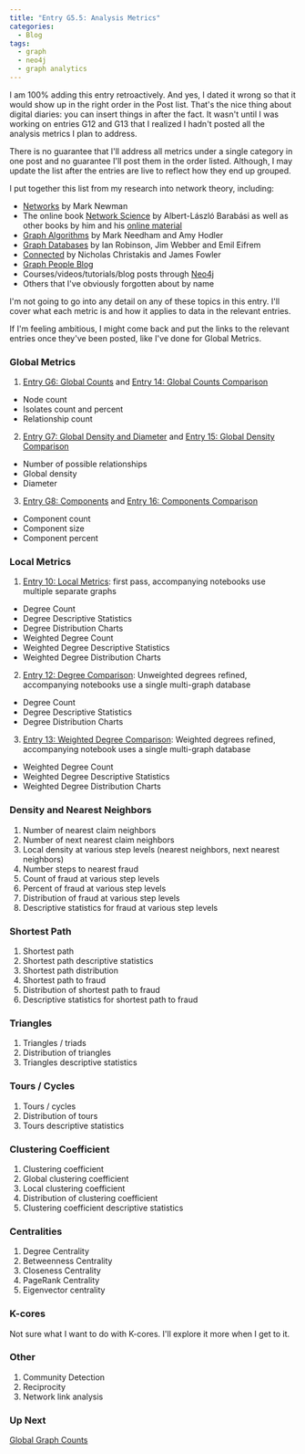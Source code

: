 ```yaml
---
title: "Entry G5.5: Analysis Metrics"
categories:
  - Blog
tags:
  - graph
  - neo4j
  - graph analytics
---
```


I am 100% adding this entry retroactively. And yes, I dated it wrong so that it would show up in the right order in the Post list. That's the nice thing about digital diaries: you can insert things in after the fact. It wasn't until I was working on entries G12 and G13 that I realized I hadn't posted all the analysis metrics I plan to address.

There is no guarantee that I'll address all metrics under a single category in one post and no guarantee I'll post them in the order listed. Although, I may update the list after the entries are live to reflect how they end up grouped.

I put together this list from my research into network theory, including:

- [Networks](https://www.amazon.com/Networks-Mark-Newman/dp/0198805098) by Mark Newman
- The online book [Network Science](http://networksciencebook.com/) by Albert-László Barabási as well as other books by him and his [online material](https://barabasi.com/publications)
- [Graph Algorithms](https://neo4j.com/graph-algorithms-book/) by Mark Needham and Amy Hodler
- [Graph Databases](https://neo4j.com/graph-databases-book/) by Ian Robinson, Jim Webber and Emil Eifrem
- [Connected](https://neo4j.com/books/connected/) by Nicholas Christakis and James Fowler
- [Graph People Blog](https://tbgraph.wordpress.com/)
- Courses/videos/tutorials/blog posts through [Neo4j](https://neo4j.com/graphacademy/)
- Others that I've obviously forgotten about by name

I'm not going to go into any detail on any of these topics in this entry. I'll cover what each metric is and how it applies to data in the relevant entries.

If I'm feeling ambitious, I might come back and put the links to the relevant entries once they've been posted, like I've done for Global Metrics.

### Global Metrics

1. [Entry G6: Global Counts](https://julielinx.github.io/blog/g06_global_counts/) and [Entry 14: Global Counts Comparison](https://julielinx.github.io/blog/g14_global_counts_comparison/)
  - Node count
  - Isolates count and percent
  - Relationship count
2. [Entry G7: Global Density and Diameter](https://julielinx.github.io/blog/g07_global_density_diameter/) and [Entry 15: Global Density Comparison](https://julielinx.github.io/blog/g15_global_density_comparison/)
  - Number of possible relationships
  - Global density
  - Diameter
3. [Entry G8: Components](https://julielinx.github.io/blog/g08_components/) and [Entry 16: Components Comparison](https://julielinx.github.io/blog/g16_components_comparison/)
  - Component count
  - Component size
  - Component percent

### Local Metrics

1. [Entry 10: Local Metrics](https://julielinx.github.io/blog/g10_local_metrics/): first pass, accompanying notebooks use multiple separate graphs
  - Degree Count
  - Degree Descriptive Statistics
  - Degree Distribution Charts
  - Weighted Degree Count
  - Weighted Degree Descriptive Statistics
  - Weighted Degree Distribution Charts
2. [Entry 12: Degree Comparison](https://julielinx.github.io/blog/g12_degree_comparison/): Unweighted degrees refined, accompanying notebooks use a single multi-graph database
  - Degree Count
  - Degree Descriptive Statistics
  - Degree Distribution Charts
3. [Entry 13: Weighted Degree Comparison](https://julielinx.github.io/blog/g13_weighted_degree_comparison/): Weighted degrees refined, accompanying notebook uses a single multi-graph database
  - Weighted Degree Count
  - Weighted Degree Descriptive Statistics
  - Weighted Degree Distribution Charts

### Density and Nearest Neighbors

1. Number of nearest claim neighbors
2. Number of next nearest claim neighbors
3. Local density at various step levels (nearest neighbors, next nearest neighbors)
4. Number steps to nearest fraud
5. Count of fraud at various step levels
6. Percent of fraud at various step levels
7. Distribution of fraud at various step levels
8. Descriptive statistics for fraud at various step levels

### Shortest Path

1. Shortest path
2. Shortest path descriptive statistics
3. Shortest path distribution
4. Shortest path to fraud
5. Distribution of shortest path to fraud
6. Descriptive statistics for shortest path to fraud

### Triangles

1. Triangles / triads
2. Distribution of triangles
3. Triangles descriptive statistics

### Tours / Cycles

1. Tours / cycles
2. Distribution of tours
3. Tours descriptive statistics

### Clustering Coefficient

1. Clustering coefficient
2. Global clustering coefficient
3. Local clustering coefficient
4. Distribution of clustering coefficient
5. Clustering coefficient descriptive statistics

### Centralities

1. Degree Centrality
2. Betweenness Centrality
3. Closeness Centrality
4. PageRank Centrality
5. Eigenvector centrality

### K-cores

Not sure what I want to do with K-cores. I'll explore it more when I get to it.

### Other

1. Community Detection
2. Reciprocity
3. Network link analysis

### Up Next

[Global Graph Counts](https://julielinx.github.io/blog/g06_global_counts/)